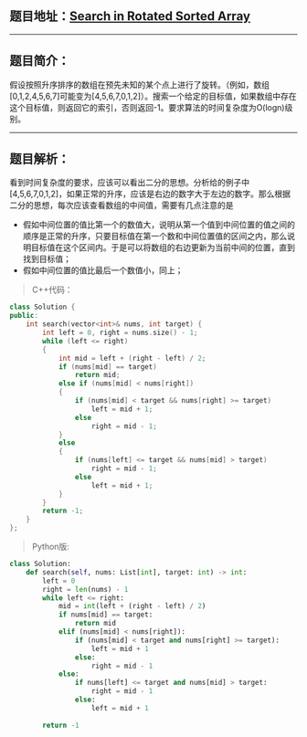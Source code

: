 ## 题目地址：[Search in Rotated Sorted Array](https://leetcode.com/problems/search-in-rotated-sorted-array/)
---
## 题目简介：  
假设按照升序排序的数组在预先未知的某个点上进行了旋转。（例如，数组[0,1,2,4,5,6,7]可能变为[4,5,6,7,0,1,2]）。搜索一个给定的目标值，如果数组中存在这个目标值，则返回它的索引，否则返回-1。要求算法的时间复杂度为O(logn)级别。        
 
---
## 题目解析： 
看到时间复杂度的要求，应该可以看出二分的思想。分析给的例子中[4,5,6,7,0,1,2]，如果正常的升序，应该是右边的数字大于左边的数字。那么根据二分的思想，每次应该查看数组的中间值，需要有几点注意的是     
+ 假如中间位置的值比第一个的数值大，说明从第一个值到中间位置的值之间的顺序是正常的升序，只要目标值在第一个数和中间位置值的区间之内，那么说明目标值在这个区间内。于是可以将数组的右边更新为当前中间的位置，直到找到目标值；    
+ 假如中间位置的值比最后一个数值小，同上；      

> C++代码：
```c++
class Solution {
public:
    int search(vector<int>& nums, int target) {
        int left = 0, right = nums.size() - 1;
        while (left <= right) 
        {
            int mid = left + (right - left) / 2;
            if (nums[mid] == target) 
                return mid;
            else if (nums[mid] < nums[right]) 
            {
                if (nums[mid] < target && nums[right] >= target) 
                    left = mid + 1;
                else 
                    right = mid - 1;
            } 
            else 
            {
                if (nums[left] <= target && nums[mid] > target) 
                    right = mid - 1;
                else 
                    left = mid + 1;
            }
        }
        return -1;
    }
};
```

> Python版:
```python
class Solution:
    def search(self, nums: List[int], target: int) -> int:
        left = 0
        right = len(nums) - 1
        while left <= right:
            mid = int(left + (right - left) / 2)
            if nums[mid] == target:
                return mid
            elif (nums[mid] < nums[right]):
                if (nums[mid] < target and nums[right] >= target):
                    left = mid + 1
                else:
                    right = mid - 1
            else:
                if nums[left] <= target and nums[mid] > target:
                    right = mid - 1
                else:
                    left = mid + 1
                    
        return -1
```

